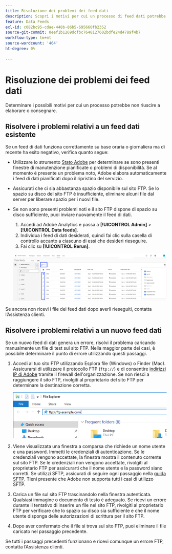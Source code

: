 ```yaml
---
title: Risoluzione dei problemi dei feed dati
description: Scopri i motivi per cui un processo di feed dati potrebbe non riuscire a elaborare o consegnare i dati. Risolvere i potenziali problemi relativi ai feed di dati.
feature: Data Feeds
exl-id: c082bc95-cdae-448b-86b5-695660fb2352
source-git-commit: 0eef1b1269dcfbc7648127602bdfe24d4789f4b7
workflow-type: tm+mt
source-wordcount: '464'
ht-degree: 0%

---
```


# Risoluzione dei problemi dei feed dati

Determinare i possibili motivi per cui un processo potrebbe non riuscire a elaborare o consegnare.

## Risolvere i problemi relativi a un feed dati esistente

Se un feed di dati funziona correttamente su base oraria o giornaliera ma di recente ha esito negativo, verifica quanto segue:

* Utilizzare lo strumento [Stato Adobe](https://status.adobe.com/en/experience_cloud) per determinare se sono presenti finestre di manutenzione pianificate o problemi di disponibilità. Se al momento è presente un problema noto, Adobe elabora automaticamente i feed di dati pianificati dopo il ripristino del servizio.
* Assicurati che ci sia abbastanza spazio disponibile sul sito FTP. Se lo spazio su disco del sito FTP è insufficiente, eliminare alcuni file dal server per liberare spazio per i nuovi file.
* Se non sono presenti problemi noti e il sito FTP dispone di spazio su disco sufficiente, puoi inviare nuovamente il feed di dati.

   1. Accedi ad Adobe Analytics e passa a **[!UICONTROL Admin]** > **[!UICONTROL Data feeds]**.
   2. Individua i feed di dati desiderati, quindi fai clic sulla casella di controllo accanto a ciascuno di essi che desideri rieseguire.
   3. Fai clic su **[!UICONTROL Rerun]**.

  ![Riesecuzione](assets/rerun.png)

Se ancora non ricevi i file dei feed dati dopo averli rieseguiti, contatta l’Assistenza clienti.

## Risolvere i problemi relativi a un nuovo feed dati

Se un nuovo feed di dati genera un errore, risolvi il problema caricando manualmente un file di test sul sito FTP. Nella maggior parte dei casi, è possibile determinare il punto di errore utilizzando questi passaggi.

1. Accedi al tuo sito FTP utilizzando Esplora file (Windows) o Finder (Mac). Assicurarsi di utilizzare il protocollo FTP (`ftp://`) e di consentire [indirizzi IP di Adobe](/help/technotes/ip-addresses.md) tramite il firewall dell&#39;organizzazione. Se non riesci a raggiungere il sito FTP, rivolgiti al proprietario del sito FTP per determinare la destinazione corretta.

   ![Esplora file](assets/file_explorer.png)

2. Viene visualizzata una finestra a comparsa che richiede un nome utente e una password. Immetti le credenziali di autenticazione. Se le credenziali vengono accettate, la finestra mostra il contenuto corrente sul sito FTP. Se le credenziali non vengono accettate, rivolgiti al proprietario FTP per assicurarti che il nome utente e la password siano corretti. Se utilizzi SFTP, assicurati di seguire ogni passaggio nella [guida SFTP](../ftp-and-sftp/c-sftp/ftp-sftp.md). Tieni presente che Adobe non supporta tutti i casi di utilizzo SFTP.
3. Carica un file sul sito FTP trascinandolo nella finestra autenticata. Qualsiasi immagine o documento di testo è adeguato. Se ricevi un errore durante il tentativo di inserire un file nel sito FTP, rivolgiti al proprietario FTP per verificare che lo spazio su disco sia sufficiente e che il nome utente disponga delle autorizzazioni di scrittura per il sito FTP.
4. Dopo aver confermato che il file si trova sul sito FTP, puoi eliminare il file caricato nel passaggio precedente.

Se tutti i passaggi precedenti funzionano e ricevi comunque un errore FTP, contatta l’Assistenza clienti.
